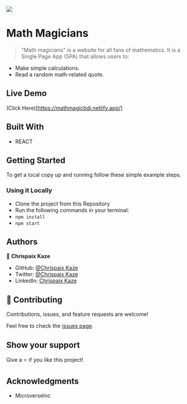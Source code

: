 ![](https://img.shields.io/badge/Microverse-blueviolet)

# Math Magicians

> "Math magicians" is a website for all fans of mathematics. It is a Single Page App (SPA) that allows users to:

* Make simple calculations.
* Read a random math-related quote.

## Live Demo

(Click Here)[https://mathmagicbdi.netlify.app/]


## Built With

- REACT

## Getting Started

To get a local copy up and running follow these simple example steps.

### Using it Locally

- Clone the project from this Repository
- Run the following commands in your terminal:
- `npm install`
- `npm start`


## Authors

👤 **Chrispaix Kaze**

- GitHub: [@Chrispaix Kaze](https://github.com/ChrispaixK)
- Twitter: [@Chrispaix Kaze](https://twitter.com/ChrispaixK)
- LinkedIn: [Chrispaix Kaze](https://www.linkedin.com/in/chrispaix-kaze-70445a175/)


## 🤝 Contributing

Contributions, issues, and feature requests are welcome!

Feel free to check the [issues page](https://github.com/ChrispaixK/math_magician/issues).

## Show your support

Give a ⭐️ if you like this project!

## Acknowledgments

- MicroverseInc
